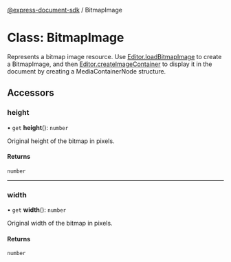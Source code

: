 [@express-document-sdk](../overview.md) / BitmapImage

# Class: BitmapImage

Represents a bitmap image resource. Use [Editor.loadBitmapImage](Editor.md#loadbitmapimage) to create a BitmapImage, and then [Editor.createImageContainer](Editor.md#createimagecontainer)
to display it in the document by creating a MediaContainerNode structure.

## Accessors

### height

• `get` **height**(): `number`

Original height of the bitmap in pixels.

#### Returns

`number`

---

### width

• `get` **width**(): `number`

Original width of the bitmap in pixels.

#### Returns

`number`